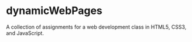 # dynamicWebPages
A collection of assignments for a web development class in HTML5, CSS3, and JavaScript.
